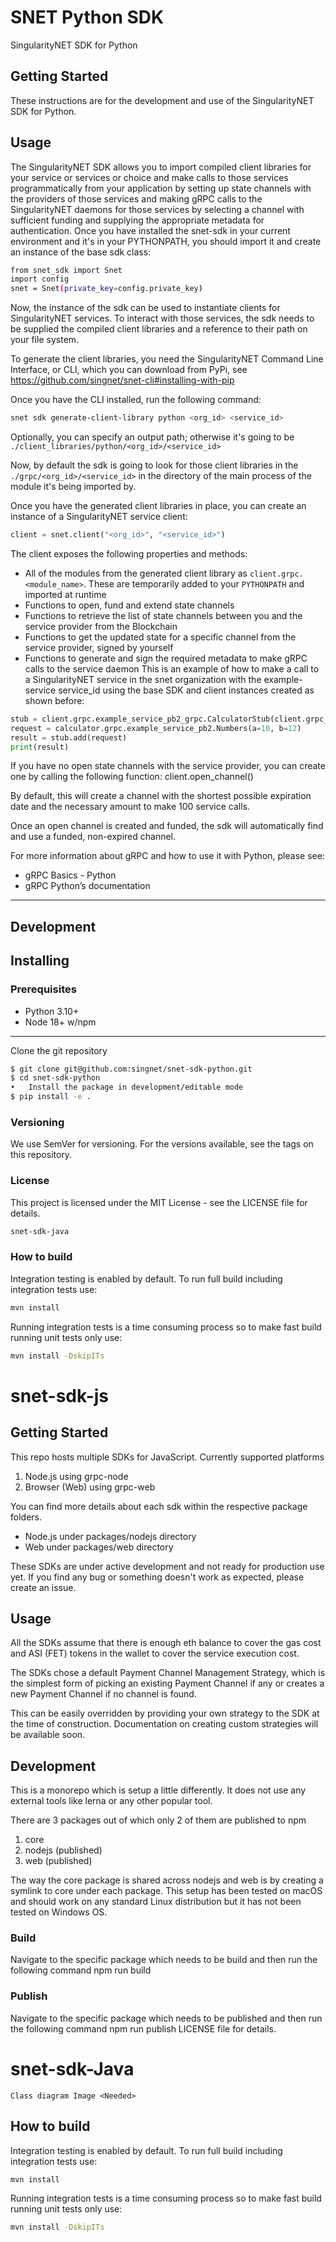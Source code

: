 # SNET Python SDK

SingularityNET SDK for Python

## Getting Started
These instructions are for the development and use of the SingularityNET SDK for Python.

## Usage
The SingularityNET SDK allows you to import compiled client libraries for your service or services or choice and make calls to those services programmatically from your application by setting up state channels with the providers of those services and making gRPC calls to the SingularityNET daemons for those services by selecting a channel with sufficient funding and supplying the appropriate metadata for authentication.
Once you have installed the snet-sdk in your current environment and it's in your PYTHONPATH, you should import it and create an instance of the base sdk class:
```bash
from snet_sdk import Snet
import config
snet = Snet(private_key=config.private_key)
```

Now, the instance of the sdk can be used to instantiate clients for SingularityNET services. To interact with those services, the sdk needs to be supplied the compiled client libraries and a reference to their path on your file system.

To generate the client libraries, you need the SingularityNET Command Line Interface, or CLI, which you can download from PyPi, see https://github.com/singnet/snet-cli#installing-with-pip

Once you have the CLI installed, run the following command:
``` bash
snet sdk generate-client-library python <org_id> <service_id>
```

Optionally, you can specify an output path; otherwise it's going to be `./client_libraries/python/<org_id>/<service_id>`

Now, by default the sdk is going to look for those client libraries in the `./grpc/<org_id>/<service_id>` in the directory of the main process of the module it's being imported by.

Once you have the generated client libraries in place, you can create an instance of a SingularityNET service client:

``` python
client = snet.client("<org_id>", "<service_id>")
```

The client exposes the following properties and methods:
- All of the modules from the generated client library as `client.grpc.<module_name>`. These are temporarily added to your `PYTHONPATH` and imported at runtime
- Functions to open, fund and extend state channels
- Functions to retrieve the list of state channels between you and the service provider from the Blockchain
- Functions to get the updated state for a specific channel from the service provider, signed by yourself
- Functions to generate and sign the required metadata to make gRPC calls to the service daemon
This is an example of how to make a call to a SingularityNET service in the snet organization with the example-service service_id using the base SDK and client instances created as shown before:
``` python
stub = client.grpc.example_service_pb2_grpc.CalculatorStub(client.grpc_channel)
request = calculator.grpc.example_service_pb2.Numbers(a=10, b=12)
result = stub.add(request)
print(result)
```

If you have no open state channels with the service provider, you can create one by calling the following function:
client.open_channel()

By default, this will create a channel with the shortest possible expiration date and the necessary amount to make 100 service calls.

Once an open channel is created and funded, the sdk will automatically find and use a funded, non-expired channel.

For more information about gRPC and how to use it with Python, please see:
- gRPC Basics - Python
- gRPC Python’s documentation
________________________________________
## Development
## Installing
### Prerequisites
- Python 3.10+
- Node 18+ w/npm
________________________________________
Clone the git repository

```sh
$ git clone git@github.com:singnet/snet-sdk-python.git
$ cd snet-sdk-python
•	Install the package in development/editable mode
$ pip install -e .
```
### Versioning
We use SemVer for versioning. For the versions available, see the tags on this repository.
### License
This project is licensed under the MIT License - see the LICENSE file for details.
```sh
snet-sdk-java
```

### How to build
Integration testing is enabled by default. To run full build including integration tests use:
```sh
mvn install
```

Running integration tests is a time consuming process so to make fast build running unit tests only use:
```sh
mvn install -DskipITs
```

# snet-sdk-js

## Getting Started
This repo hosts multiple SDKs for JavaScript. Currently supported platforms
1.	Node.js using grpc-node
2.	Browser (Web) using grpc-web
    
You can find more details about each sdk within the respective package folders.

- Node.js under packages/nodejs directory
- Web under packages/web directory

These SDKs are under active development and not ready for production use yet. If you find any bug or something doesn't work as expected, please create an issue.

## Usage
All the SDKs assume that there is enough eth balance to cover the gas cost and ASI (FET) tokens in the wallet to cover the service execution cost.

The SDKs chose a default Payment Channel Management Strategy,  which is the simplest form of picking an existing Payment Channel if any or creates a new Payment Channel if no channel is found. 

This can be easily overridden by providing your own strategy to the SDK at the time of construction. Documentation on creating custom strategies will be available soon.

## Development
This is a monorepo which is setup a little differently. It does not use any external tools like lerna or any other popular tool.

There are 3 packages out of which only 2 of them are published to npm
1.	core
2.	nodejs (published)
3.	web (published)

The way the core package is shared across nodejs and web is by creating a symlink to core under each package. This setup has been tested on macOS and should work on any standard Linux distribution but it has not been tested on Windows OS.
###	Build
Navigate to the specific package which needs to be build and then run the following command
npm run build
###	Publish
Navigate to the specific package which needs to be published and then run the following command
npm run publish
LICENSE file for details.

# snet-sdk-Java

`Class diagram Image <Needed>`

## How to build

Integration testing is enabled by default. To run full build including integration tests use:

```sh
mvn install
```

Running integration tests is a time consuming process so to make fast build running unit tests only use:

```sh
mvn install -DskipITs
```
